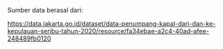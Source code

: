 Sumber data berasal dari:

https://data.jakarta.go.id/dataset/data-penumpang-kapal-dari-dan-ke-kepulauan-seribu-tahun-2020/resource/fa34ebae-a2c4-40ad-afee-248489fb0120 